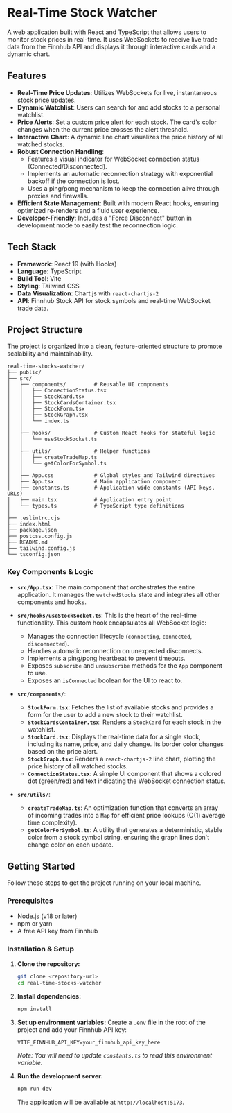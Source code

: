 # Real-Time Stock Watcher

A web application built with React and TypeScript that allows users to monitor stock prices in real-time. It uses WebSockets to receive live trade data from the Finnhub API and displays it through interactive cards and a dynamic chart.

## Features

- **Real-Time Price Updates**: Utilizes WebSockets for live, instantaneous stock price updates.
- **Dynamic Watchlist**: Users can search for and add stocks to a personal watchlist.
- **Price Alerts**: Set a custom price alert for each stock. The card's color changes when the current price crosses the alert threshold.
- **Interactive Chart**: A dynamic line chart visualizes the price history of all watched stocks.
- **Robust Connection Handling**:
  - Features a visual indicator for WebSocket connection status (Connected/Disconnected).
  - Implements an automatic reconnection strategy with exponential backoff if the connection is lost.
  - Uses a ping/pong mechanism to keep the connection alive through proxies and firewalls.
- **Efficient State Management**: Built with modern React hooks, ensuring optimized re-renders and a fluid user experience.
- **Developer-Friendly**: Includes a "Force Disconnect" button in development mode to easily test the reconnection logic.

## Tech Stack

- **Framework**: React 19 (with Hooks)
- **Language**: TypeScript
- **Build Tool**: Vite
- **Styling**: Tailwind CSS
- **Data Visualization**: Chart.js with `react-chartjs-2`
- **API**: Finnhub Stock API for stock symbols and real-time WebSocket trade data.

## Project Structure

The project is organized into a clean, feature-oriented structure to promote scalability and maintainability.

```
real-time-stocks-watcher/
├── public/
├── src/
│   ├── components/         # Reusable UI components
│   │   ├── ConnectionStatus.tsx
│   │   ├── StockCard.tsx
│   │   ├── StockCardsContainer.tsx
│   │   ├── StockForm.tsx
│   │   ├── StockGraph.tsx
│   │   └── index.ts
│   │
│   ├── hooks/              # Custom React hooks for stateful logic
│   │   └── useStockSocket.ts
│   │
│   ├── utils/              # Helper functions
│   │   ├── createTradeMap.ts
│   │   └── getColorForSymbol.ts
│   │
│   ├── App.css             # Global styles and Tailwind directives
│   ├── App.tsx             # Main application component
│   ├── constants.ts        # Application-wide constants (API keys, URLs)
│   ├── main.tsx            # Application entry point
│   └── types.ts            # TypeScript type definitions
│
├── .eslintrc.cjs
├── index.html
├── package.json
├── postcss.config.js
├── README.md
├── tailwind.config.js
└── tsconfig.json
```

### Key Components & Logic

- **`src/App.tsx`**: The main component that orchestrates the entire application. It manages the `watchedStocks` state and integrates all other components and hooks.

- **`src/hooks/useStockSocket.ts`**: This is the heart of the real-time functionality. This custom hook encapsulates all WebSocket logic:

  - Manages the connection lifecycle (`connecting`, `connected`, `disconnected`).
  - Handles automatic reconnection on unexpected disconnects.
  - Implements a ping/pong heartbeat to prevent timeouts.
  - Exposes `subscribe` and `unsubscribe` methods for the `App` component to use.
  - Exposes an `isConnected` boolean for the UI to react to.

- **`src/components/`**:

  - **`StockForm.tsx`**: Fetches the list of available stocks and provides a form for the user to add a new stock to their watchlist.
  - **`StockCardsContainer.tsx`**: Renders a `StockCard` for each stock in the watchlist.
  - **`StockCard.tsx`**: Displays the real-time data for a single stock, including its name, price, and daily change. Its border color changes based on the price alert.
  - **`StockGraph.tsx`**: Renders a `react-chartjs-2` line chart, plotting the price history of all watched stocks.
  - **`ConnectionStatus.tsx`**: A simple UI component that shows a colored dot (green/red) and text indicating the WebSocket connection status.

- **`src/utils/`**:
  - **`createTradeMap.ts`**: An optimization function that converts an array of incoming trades into a `Map` for efficient price lookups (O(1) average time complexity).
  - **`getColorForSymbol.ts`**: A utility that generates a deterministic, stable color from a stock symbol string, ensuring the graph lines don't change color on each update.

## Getting Started

Follow these steps to get the project running on your local machine.

### Prerequisites

- Node.js (v18 or later)
- npm or yarn
- A free API key from Finnhub

### Installation & Setup

1.  **Clone the repository:**

    ```sh
    git clone <repository-url>
    cd real-time-stocks-watcher
    ```

2.  **Install dependencies:**

    ```sh
    npm install
    ```

3.  **Set up environment variables:**
    Create a `.env` file in the root of the project and add your Finnhub API key:

    ```
    VITE_FINNHUB_API_KEY=your_finnhub_api_key_here
    ```

    _Note: You will need to update `constants.ts` to read this environment variable._

4.  **Run the development server:**
    ```sh
    npm run dev
    ```
    The application will be available at `http://localhost:5173`.
